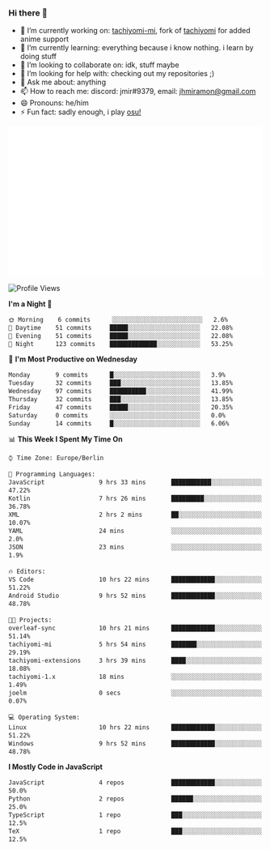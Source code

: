 ### Hi there 👋



<!--
**jmir1/jmir1** is a ✨ _special_ ✨ repository because its `README.md` (this file) appears on your GitHub profile.

Here are some ideas to get you started:
-->
- 🔭 I’m currently working on: [tachiyomi-mi](https://github.com/jmir1/tachiyomi-mi), fork of [tachiyomi](https://github.com/tachiyomiorg/tachiyomi) for added anime support
- 🌱 I’m currently learning: everything because i know nothing. i learn by doing stuff
- 👯 I’m looking to collaborate on: idk, stuff maybe
- 🤔 I’m looking for help with: checking out my repositories ;)
- 💬 Ask me about: anything
- 📫 How to reach me: discord: jmir#9379, email: jhmiramon@gmail.com
- 😄 Pronouns: he/him
- ⚡ Fun fact: sadly enough, i play [osu!](https://osu.ppy.sh/users/18018426)
<div>
	<p align="center">
		<img src="https://github.com/jmir1/github-stats/blob/master/generated/overview.svg">
	</p>
</div>

<!--START_SECTION:waka-->
![Profile Views](http://img.shields.io/badge/Profile%20Views-0-blue)

**I'm a Night 🦉** 

```text
🌞 Morning    6 commits      ░░░░░░░░░░░░░░░░░░░░░░░░░   2.6% 
🌆 Daytime    51 commits     █████░░░░░░░░░░░░░░░░░░░░   22.08% 
🌃 Evening    51 commits     █████░░░░░░░░░░░░░░░░░░░░   22.08% 
🌙 Night      123 commits    █████████████░░░░░░░░░░░░   53.25%

```
📅 **I'm Most Productive on Wednesday** 

```text
Monday       9 commits      █░░░░░░░░░░░░░░░░░░░░░░░░   3.9% 
Tuesday      32 commits     ███░░░░░░░░░░░░░░░░░░░░░░   13.85% 
Wednesday    97 commits     ██████████░░░░░░░░░░░░░░░   41.99% 
Thursday     32 commits     ███░░░░░░░░░░░░░░░░░░░░░░   13.85% 
Friday       47 commits     █████░░░░░░░░░░░░░░░░░░░░   20.35% 
Saturday     0 commits      ░░░░░░░░░░░░░░░░░░░░░░░░░   0.0% 
Sunday       14 commits     █░░░░░░░░░░░░░░░░░░░░░░░░   6.06%

```


📊 **This Week I Spent My Time On** 

```text
⌚︎ Time Zone: Europe/Berlin

💬 Programming Languages: 
JavaScript               9 hrs 33 mins       ███████████░░░░░░░░░░░░░░   47.22% 
Kotlin                   7 hrs 26 mins       █████████░░░░░░░░░░░░░░░░   36.78% 
XML                      2 hrs 2 mins        ██░░░░░░░░░░░░░░░░░░░░░░░   10.07% 
YAML                     24 mins             ░░░░░░░░░░░░░░░░░░░░░░░░░   2.0% 
JSON                     23 mins             ░░░░░░░░░░░░░░░░░░░░░░░░░   1.9%

🔥 Editors: 
VS Code                  10 hrs 22 mins      ████████████░░░░░░░░░░░░░   51.22% 
Android Studio           9 hrs 52 mins       ████████████░░░░░░░░░░░░░   48.78%

🐱‍💻 Projects: 
overleaf-sync            10 hrs 21 mins      ████████████░░░░░░░░░░░░░   51.14% 
tachiyomi-mi             5 hrs 54 mins       ███████░░░░░░░░░░░░░░░░░░   29.19% 
tachiyomi-extensions     3 hrs 39 mins       ████░░░░░░░░░░░░░░░░░░░░░   18.08% 
tachiyomi-1.x            18 mins             ░░░░░░░░░░░░░░░░░░░░░░░░░   1.49% 
joelm                    0 secs              ░░░░░░░░░░░░░░░░░░░░░░░░░   0.07%

💻 Operating System: 
Linux                    10 hrs 22 mins      ████████████░░░░░░░░░░░░░   51.22% 
Windows                  9 hrs 52 mins       ████████████░░░░░░░░░░░░░   48.78%

```

**I Mostly Code in JavaScript** 

```text
JavaScript               4 repos             ████████████░░░░░░░░░░░░░   50.0% 
Python                   2 repos             ██████░░░░░░░░░░░░░░░░░░░   25.0% 
TypeScript               1 repo              ███░░░░░░░░░░░░░░░░░░░░░░   12.5% 
TeX                      1 repo              ███░░░░░░░░░░░░░░░░░░░░░░   12.5%

```



<!--END_SECTION:waka-->

